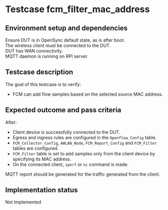 # Testcase fcm_filter_mac_address

## Environment setup and dependencies

Ensure DUT is in OpenSync default state, as is after boot.\
The wireless client must be connected to the DUT.\
DUT has
WAN connectivity.\
MQTT daemon is running on RPI server.

## Testcase description

The goal of this testcase is to verify:

- FCM can add flow samples based on the selected source MAC address.

## Expected outcome and pass criteria

After:

- Client device is successfully connected to the DUT.
- Egress and ingress rules are configured in the `Openflow_Config` table.
- `FCM_Collector_Config`, `AWLAN_Node`, `FCM_Report_Config` and `FCM_Filter` tables are configured.
- `FCM_Filter` table is set to add samples only from the client device by specifying its MAC address.
- On the connected client, `iperf` or `nc` command is made.

MQTT report should be generated for the traffic generated from the client.

## Implementation status

Not Implemented

